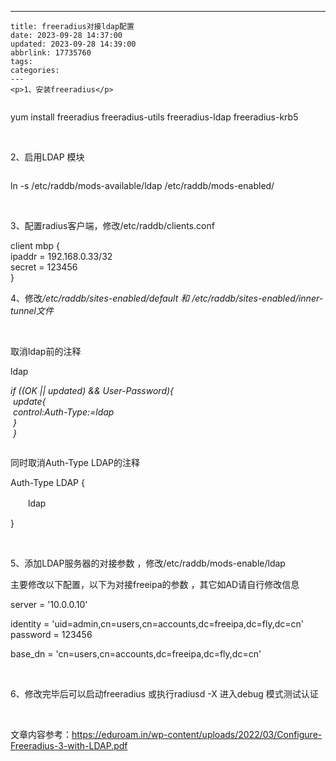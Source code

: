 ---
    title: freeradius对接ldap配置
    date: 2023-09-28 14:37:00
    updated: 2023-09-28 14:39:00
    abbrlink: 17735760
    tags:
    categories:
    ---
    <p>1、安装freeradius</p>
<div class="page" title="Page 1">
<div class="layoutArea">
<div class="column">
<p>yum install freeradius freeradius-utils freeradius-ldap freeradius-krb5</p>
<p>&nbsp;</p>
<p>2、启用LDAP 模块</p>
<div class="page" title="Page 1">
<div class="layoutArea">
<div class="column">
<p>ln -s /etc/raddb/mods-available/ldap /etc/raddb/mods-enabled/</p>
<p>&nbsp;</p>
<p>3、配置radius客户端，修改/etc/raddb/clients.conf</p>
<p>client mbp {<br />	ipaddr		= 192.168.0.33/32<br />	secret		= 123456<br />}</p>
<p>4、修改<span style="font-style: italic;">/etc/raddb/sites-enabled/default 和 /etc/raddb/sites-enabled/inner-tunnel文件</span></p>
<p>&nbsp;</p>
<p>取消ldap前的注释</p>
<p>ldap</p>
<p><em id="__mceDel">if ((OK || updated) &amp;&amp; User-Password){<br />&nbsp;update{<br />&nbsp;control:Auth-Type:=ldap<br />&nbsp;}<br />&nbsp;}</em></p>

</div>

</div>

</div>
<p>同时取消Auth-Type LDAP的注释</p>
<p>Auth-Type LDAP {</p>
<p>　　ldap</p>
<p>}</p>
<p>&nbsp;</p>
<p>5、添加LDAP服务器的对接参数 ，修改/etc/raddb/mods-enable/ldap</p>
<p>主要修改以下配置，以下为对接freeipa的参数 ，其它如AD请自行修改信息</p>
<p>server = '10.0.0.10'</p>
<p>identity = 'uid=admin,cn=users,cn=accounts,dc=freeipa,dc=fly,dc=cn'<br />        password = 123456</p>
<p>base_dn = 'cn=users,cn=accounts,dc=freeipa,dc=fly,dc=cn'</p>
<p>&nbsp;</p>
<p>6、修改完毕后可以启动freeradius 或执行radiusd -X 进入debug 模式测试认证</p>
<p>&nbsp;</p>
<p>文章内容参考：<a href="https://eduroam.in/wp-content/uploads/2022/03/Configure-Freeradius-3-with-LDAP.pdf">https://eduroam.in/wp-content/uploads/2022/03/Configure-Freeradius-3-with-LDAP.pdf</a></p>
<p>&nbsp;</p>
<p>&nbsp;</p>

</div>

</div>

</div>
    